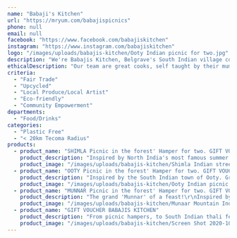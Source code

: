 ```yaml
---
name: "Babaji's Kitchen"
url: "https://mryum.com/babajispicnics"
phone: null
email: null
facebook: "https://www.facebook.com/babajiskitchen"
instagram: "https://www.instagram.com/babajiskitchen"
logo: "/images/uploads/babajis-kitchen/Ooty Indian picnic for two.jpg"
description: "We're Babajis Kitchen, Belgrave's South Indian village cooks.  \r\n\r\nOur 'Picnics in the Forest' are inspired by hot summers spent relaxing in Indian ‘hill stations’, escaping the heat and connecting with nature.\r\n\r\nFrom Indian influenced baguettes, salads, dips, Indian street food dishes, regional cheeses, olives & craft beer, our hampers are freshly made to order and packed into handcrafted & fair trade colourful Burmese Pali baskets."
ethicalDescription: "Our team are great cooks, self taught by their mums and grandmothers before them.   But how we get that food to YOU is important to us.   We believe, that the take away industry has a responsibility to minimise the waste it produces by using compostable packaging (despite its much greater cost to us), sourcing local produce and inviting you to BYO containers.   \r\n\r\nIt's been a tough year for us and our staff. Many of our staff, not being permanent residents have not been entitled to Jobkeeper subsidies. For them, it is not only about supporting themselves in Australia but also supporting their families in far worse situations in India & Nepal. \r\n\r\nWe can proudly say we have kept all these staff members employed throughout Covid, without government assistance and with the support of our community. \r\n\r\nIt's true. We serve delicious food. But we hope you can taste the love & compassion that goes into it."
criteria:
  - "Fair Trade"
  - "Upcycled"
  - "Local Produce/Local Artist"
  - "Eco-friendly"
  - "Community Empowerment"
departments:
  - "Food/Drinks"
categories:
  - "Plastic Free"
  - "< 20km Tecoma Radius"
products:
  - product_name: "SHIMLA Picnic in the forest' Hamper for two. GIFT VOUCHER. $90"
    product_description: "Inspired by North India's most famous summer refuge, 'Shimla' surrounded by snow topped peaks ... like the Warburton ranges seen throughout our Dandenong Ranges.\r\n\r\nINCLUDED IN THE HAMPER\r\n\r\nPANI PURI DIY (Quite possibly India's most loved street food)\r\n\r\nEight pani puri balls, spiced potato, chickpeas, red onion, coriander, crunchy noodles, Babaji's house made date & mint chutneys, tangy cumin & chilli pani water.\r\n\r\nFill the balls with your choice of filling, add pani and BOOM!\r\n\r\nPAPDI CHAAT (INDIAN NACHOS)\r\nSpiced potato, chickpeas, red onion, crunchy noodles & coriander. Piled high on Indian papdi crackers.\r\n\r\nBabajis own chutneys & yoghurt will come separately to keep them fresh (Medium).\r\n\r\nONION BHAJIS WITH RAITA\r\nFour crispy onion fritters served with raita, cucumber, tomato & pomegranate (Mild).\r\n\r\nWATERMELON, CUCUMBER & STRAWBERRY SALAD.\r\nWith scattered pistachios, mint & a touch of spice (Mild).\r\n\r\nComes with a handwoven colourful BURMESE HANDWOVEN PALI PICNIC BASKET, made from recycled pallet strapping (these are super strong and will last a long time).\r\n\r\nA PICNIC MAP to help you plan your picnic, showing our favourite spots, some secret, along with those that are child and dog friendly.\r\n\r\nTwo sets of environmentally friendly cutlery included.\r\n\r\nDrinks available to purchase separately.\r\n\r\nPlates & glasses not included.\r\n\r\nHAMPER GIFT VOUCHERS WILL BE SENT BY EMAIL."
    product_image: "/images/uploads/babajis-kitchen/Shimla Indian street food picnic.jpg"
  - product_name: "OOTY Picnic in the forest' Hamper for two. GIFT VOUCHER. $95"
    product_description: "Inspired by the South Indian town of Ooty. Green lands, thick forests, a steam train meandering through the hills and bluestone churches – Ooty could be the Dandenong Ranges' long lost Indian cousin!\r\n\r\n\r\nINCLUDED IN THE OOTY HAMPER:\r\n\r\nTwo BAGUETTES of your choice (Choices below, spice tailored to you)\r\n\r\nTwo CHEESES - Tarago River Camembert (75gm) & Maffra Peppercorn Cheddar (75gm)\r\n\r\nKERALAN KACHUMBER SALAD\r\nCrunchy fresh cucumber, tomato, carrot, red onion & coriander with cumin, mint & lemon. (Mild)\r\n\r\nBEETROOT PACHADI DIP\r\nBeetroot with tangy yoghurt, coconut, mustard seeds & curry leaves (Mild)\r\n\r\nARTISAN CRACKERS\r\n\r\nComes with a handwoven colourful BURMESE HANDWOVEN PALI PICNIC BASKET, made from recycled pallet strapping (these are super strong and will last a long time).\r\n\r\nA PICNIC MAP to help you plan your picnic, showing our favourite spots, some secret,  along with those that are child and dog friendly.\r\n\r\nChoose from the following Baguettes:\r\n\r\n– CHICKEN TIKKA WITH MANGO CHUTNEY – With roasted marinated chicken with mango chutney, spinach, red onion & mint chutney.\r\n\r\n– YALLA FALAFEL BAGUETTE – With spinach, red onion. South Indian spiced hummus, mint & yoghurt chutney & pomegranate.\r\n\r\n– THE ARJI BHAJI – With crispy onion bhajis, spinach, red pepper, mint & yoghurt raita & South Indian spiced hummus\r\n\r\n– MUMBAI SALAD DAYS – With spinach, cucumber, tomato, red onion, roasted red pepper, coriander, Maffra peppercorn cheddar cheese & mint & coriander chutney\r\n\r\n– PANEER & FIG BAGUETTE – With Indian paneer (cottage cheese), spinach, red pepper, red onion & fig chutney\r\n\r\n\r\nTwo sets of environmentally friendly cutlery included.\r\n\r\nDrinks available to purchase separately.\r\n\r\nPlates & glasses not included.\r\n\r\nHAMPER VOUCHERS WILL BE EMAILED."
    product_image: "/images/uploads/babajis-kitchen/Ooty Indian picnic for two.jpg"
  - product_name: "MUNNAR Picnic in the forest' Hamper for two. GIFT VOUCHER. $130"
    product_description: "The grand 'Munnar' of a feast!\r\nInspired by Kerala's own beautiful hill station; rolling hills shrouded in mist & home to wild elephants, tigers & leopards.\r\n\r\nINCLUDED:\r\n\r\nTwo BAGUETTES of your choice (see choices below, spice levels catered for)\r\n\r\nTwo CHEESES, Tarago camembert (75gm) & Maffra peppercorn cheddar (75gm)\r\n\r\nKERALAN KACHUMBER SALAD\r\nCrunchy fresh cucumber, tomato, carrot, red onion & coriander with cumin, mint & lemon. (Mild)\r\n\r\nSOUTH INDIAN COUS COUS (UPMA) SALAD\r\nWith green beans, carrot, pineapple, cashews, mustard seeds, curry leaves & lime. (Mild)\r\n\r\nBEETROOT PACHADI DIP\r\nBeetroot with tangy yoghurt, coconut, mustard seeds & curry leaves.\r\n\r\nSPICED HUMMUS\r\nHummus & a touch of South Indian spices. Winner!\r\n\r\nOLIVES\r\n\r\nARTISAN CRACKERS\r\n\r\nComes with a large handwoven colourful BURMESE HANDWOVEN PALI PICNIC BASKET, made from recycled pallet strapping (these are super strong and will last a life time).\r\n\r\nA PICNIC MAP to help you plan your picnic, showing our favourite spots, some secret, along with those that are child and dog friendly.\r\n\r\nChoose from the following Baguettes:\r\n\r\n- CHICKEN TIKKA WITH MANGO CHUTNEY - With roasted marinated chicken with mango chutney, spinach, red onion & mint chutney.\r\n\r\n\r\n- YALLA FALAFEL BAGUETTE - With spinach, red onion. South Indian spiced hummus, mint & yoghurt chutney & pomegranate.\r\n\r\n\r\n- THE ARJI BHAJI - With crispy onion bhajis, spinach, red pepper, mint & yoghurt raita & South Indian spiced hummus\r\n\r\n\r\n- MUMBAI SALAD DAYS - With spinach, cucumber, tomato, red onion, roasted red pepper, coriander, Maffra peppercorn cheddar cheese & mint & coriander chutney\r\n\r\n\r\n- PANEER & FIG BAGUETTE - With Indian paneer (cottage cheese), spinach, red pepper, red onion & fig chutney\r\n\r\n\r\nTwo sets of environmentally friendly cutlery included.\r\n\r\nDrinks available to purchase separately.\r\n\r\nPlates & glasses not included."
    product_image: "/images/uploads/babajis-kitchen/Munaar Mountain Indian picnic.jpg"
  - product_name: "GIFT VOUCHER BABAJIS KITCHEN"
    product_description: "From picnic hampers, to South Indian thali feasts & street food favourites, a Babajis voucher covers the biggest Babajis fan."
    product_image: "/images/uploads/babajis-kitchen/Screen Shot 2020-10-26 at 9.58.07 am.png"
---
```

